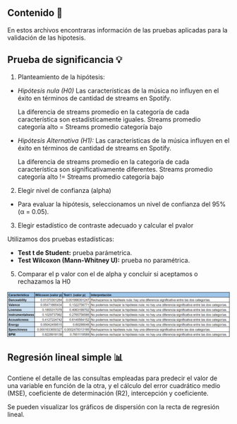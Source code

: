 ## Contenido :dart:
En estos archivos encontraras información de las pruebas aplicadas para la validación de las hipotesis.

## Prueba de significancia :bulb:
1. Planteamiento de la hipótesis:
   
* _Hipótesis nula (H0)_ Las características de la música no influyen en el éxito en términos de cantidad de streams en Spotify.

  La diferencia de streams promedio en la categoría de cada característica son estadísticamente iguales.
  Streams promedio categoría alto = Streams promedio categoría bajo

* _Hipótesis Alternativa (H1):_ Las características de la música influyen en el éxito en términos de cantidad de streams en Spotify.
  
  La diferencia de streams promedio en la categoría de cada característica son significativamente diferentes.
  Streams promedio categoría alto != Streams promedio categoría bajo

2. Elegir nivel de confianza (alpha)

* Para evaluar la hipótesis, seleccionamos un nivel de confianza del 95% (α = 0.05).

3. Elegir estadístico de contraste adecuado y calcular el pvalor

  Utilizamos dos pruebas estadísticas:
* __Test t de Student:__ prueba parámetrica.
* __Test Wilcoxon (Mann-Whitney U):__ prueba no paramétrica.

5. Comparar el p valor con el de alpha y concluir si aceptamos o rechazamos la H0

![](/Imagenes/Prueba_significancia_resultados.png)

## Regresión lineal simple :bar_chart:

Contiene el detalle de las consultas empleadas para predecir el valor de una variable en función de la otra, y el cálculo del error cuadrático medio (MSE), coeficiente de determinación (R2), intercepción y coeficiente.

Se pueden visualizar los gráficos de dispersión con la recta de regresión lineal.
